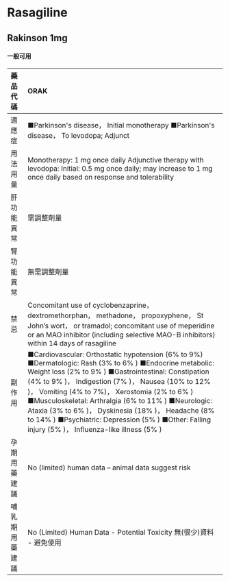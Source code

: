 # Rasagiline

## Rakinson 1mg

#### 一般可用

| 藥品代碼       | ORAK                                                                                                                                                                                                                                                                                                                                                                                                                                                                                     |
|:---------------|:-----------------------------------------------------------------------------------------------------------------------------------------------------------------------------------------------------------------------------------------------------------------------------------------------------------------------------------------------------------------------------------------------------------------------------------------------------------------------------------------|
| 適應症         | ■Parkinson's disease， Initial monotherapy ■Parkinson's disease， To levodopa; Adjunct                                                                                                                                                                                                                                                                                                                                                                                                   |
| 用法用量       | Monotherapy: 1 mg once daily Adjunctive therapy with levodopa: Initial: 0.5 mg once daily; may increase to 1 mg once daily based on response and tolerability                                                                                                                                                                                                                                                                                                                            |
| 肝功能異常     | 需調整劑量                                                                                                                                                                                                                                                                                                                                                                                                                                                                               |
| 腎功能異常     | 無需調整劑量                                                                                                                                                                                                                                                                                                                                                                                                                                                                             |
| 禁忌           | Concomitant use of cyclobenzaprine， dextromethorphan， methadone， propoxyphene， St John’s wort， or tramadol; concomitant use of meperidine or an MAO inhibitor (including selective MAO-B inhibitors) within 14 days of rasagiline                                                                                                                                                                                                                                                   |
| 副作用         | ■Cardiovascular: Orthostatic hypotension (6% to 9%) ■Dermatologic: Rash (3% to 6% ) ■Endocrine metabolic: Weight loss (2% to 9% ) ■Gastrointestinal: Constipation (4% to 9% )， Indigestion (7% )， Nausea (10% to 12% )， Vomiting (4% to 7%)， Xerostomia (2% to 6% ) ■Musculoskeletal: Arthralgia (6% to 11% ) ■Neurologic: Ataxia (3% to 6% )， Dyskinesia (18% )， Headache (8% to 14% ) ■Psychiatric: Depression (5% ) ■Other: Falling injury (5% )， Influenza-like illness (5% ) |
| 孕期用藥建議   | No (limited) human data – animal data suggest risk                                                                                                                                                                                                                                                                                                                                                                                                                                       |
| 哺乳期用藥建議 | No (Limited) Human Data - Potential Toxicity 無(很少)資料 - 避免使用                                                                                                                                                                                                                                                                                                                                                                                                                     |

